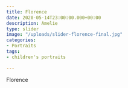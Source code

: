 ```yaml
---
title: Florence
date: 2020-05-14T23:00:00.000+00:00
description: Amelie
type: slider
image: "/uploads/slider-florence-final.jpg"
categories:
- Portraits
tags:
- children's portraits

---
```

Florence